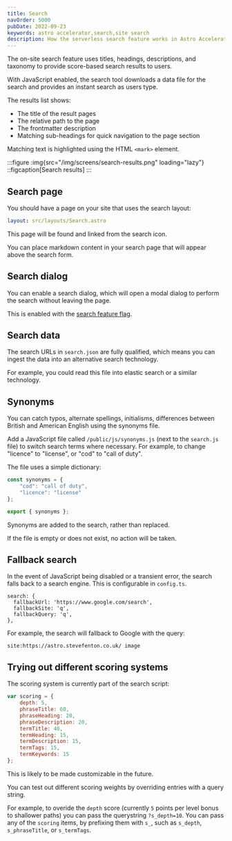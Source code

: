 ```yaml
---
title: Search
navOrder: 5000
pubDate: 2022-09-23
keywords: astro accelerator,search,site search
description: How the serverless search feature works in Astro Accelerator.
---
```


The on-site search feature uses titles, headings, descriptions, and taxonomy to provide score-based search results to users.

With JavaScript enabled, the search tool downloads a data file for the search and provides an instant search as users type.

The results list shows:

- The title of the result pages
- The relative path to the page
- The frontmatter description
- Matching sub-headings for quick navigation to the page section

Matching text is highlighted using the HTML `<mark>` element.

:::figure
:img{src="/img/screens/search-results.png" loading="lazy"}
::figcaption[Search results]
:::

## Search page

You should have a page on your site that uses the search layout:

```yaml
layout: src/layouts/Search.astro
```

This page will be found and linked from the search icon.

You can place markdown content in your search page that will appear above the search form.

## Search dialog

You can enable a search dialog, which will open a modal dialog to perform the search without leaving the page.

This is enabled with the [search feature flag](/features/flags/#search).

## Search data

The search URLs in `search.json` are fully qualified, which means you can ingest the data into an alternative search technology.

For example, you could read this file into elastic search or a similar technology.

## Synonyms

You can catch typos, alternate spellings, initialisms, differences between British and American English using the synonyms file.

Add a JavaScript file called `/public/js/synonyms.js` (next to the `search.js` file) to switch search terms where necessary. For example, to change "licence" to "license", or "cod" to "call of duty".

The file uses a simple dictionary:

```javascript
const synonyms = {
    "cod": "call of duty",
    "licence": "license"
};

export { synonyms };
```

Synonyms are added to the search, rather than replaced.

If the file is empty or does not exist, no action will be taken.

## Fallback search

In the event of JavaScript being disabled or a transient error, the search falls back to a search engine. This is configurable in `config.ts`.

```
search: {
  fallbackUrl: 'https://www.google.com/search',
  fallbackSite: 'q',
  fallbackQuery: 'q',
},
```

For example, the search will fallback to Google with the query:

```
site:https://astro.stevefenton.co.uk/ image
```
## Trying out different scoring systems

The scoring system is currently part of the search script:

```javascript
var scoring = {
    depth: 5,
    phraseTitle: 60,
    phraseHeading: 20,
    phraseDescription: 20,
    termTitle: 40,
    termHeading: 15,
    termDescription: 15,
    termTags: 15,
    termKeywords: 15
};
```

This is likely to be made customizable in the future.

You can test out different scoring weights by overriding entries with a query string.

For example, to overide the `depth` score (currently `5` points per level bonus to shallower paths) you can pass the querystring `?s_depth=10`. You can pass any of the `scoring` items, by prefixing them with `s_`, such as `s_depth`, `s_phraseTitle`, or `s_termTags`.